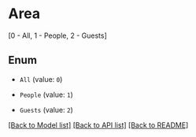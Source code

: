 # Area
[0 - All, 1 - People, 2 - Guests]

## Enum

* `All` (value: `0`)

* `People` (value: `1`)

* `Guests` (value: `2`)

[[Back to Model list]](../README.md#documentation-for-models) [[Back to API list]](../README.md#documentation-for-api-endpoints) [[Back to README]](../README.md)


